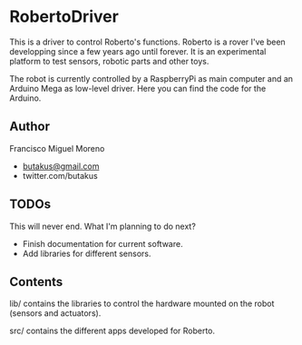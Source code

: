 # RobertoDriver
This is a driver to control Roberto's functions. Roberto is a rover I've been developping since a few years ago until forever. It is an experimental platform to test sensors, robotic parts and other toys.

The robot is currently controlled by a RaspberryPi as main computer and an Arduino Mega as low-level driver.
Here you can find the code for the Arduino.

## Author
Francisco Miguel Moreno
* butakus@gmail.com
* twitter.com/butakus

## TODOs
This will never end. What I'm planning to do next?
* Finish documentation for current software.
* Add libraries for different sensors.


## Contents
lib/ contains the libraries to control the hardware mounted on the robot (sensors and actuators).

src/ contains the different apps developed for Roberto.
